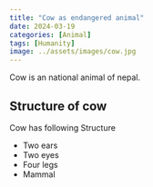 ```yaml
---
title: "Cow as endangered animal"
date: 2024-03-19
categories: [Animal]
tags: [Humanity]
image: ../assets/images/cow.jpg
---
```


Cow is an national animal of nepal.

## Structure of cow

Cow has following Structure

- Two ears
- Two eyes
- Four legs
- Mammal
